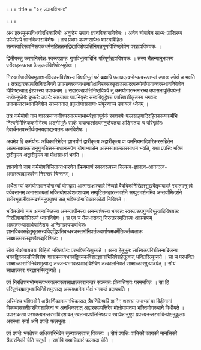 +++
title = "०९ उपायविभागः"

+++

अथ इत्थमुभयविधयोरधिकारिणोः अनुष्ठेय उपायः ज्ञानविकासविशेषः । अनेन चोपायेन साध्यः प्राप्तिरूप उपेयोऽपि ज्ञानविकासविशेषः । तत्र प्रथमः करणसापेक्षः शास्त्रविहितः सत्यत्वादिरूपनिरूपकधर्मसहिततत्तद्विद्याविशेषप्रतिनियतगुणविशिष्टवेषेण परब्रह्मविषयकः ।

द्वितीयस्तु करणनिरपेक्षः स्वरूपप्राप्तः गुणविभूत्यादिभिः परिपूर्णब्रह्मविषयकः । तस्य चैतन्यानुभवस्य परीवाहरूपतया कैङ्कर्यविशेषोऽप्युपेयः ।

निरुक्तोपायोपेयभूतज्ञानविकासविशेषस्य विषयीभूतं परं ब्रह्मापि फलप्रदत्वभोग्यत्वरूपाभ्यां उपायः उपेयं च भवति । तत्राद्वारकप्रपत्तिनिष्ठविषये उपायान्तरव्यवधानापेक्षाविरहसहकृतफलप्रदत्वरूपेणौपायान्तरस्थाननिवेशेन विशिष्टत्वात् ईश्वरस्य उपायत्वम् । सद्वारकप्रपत्तिनिष्ठविषये तु कर्मयोगारम्भमारभ्य उपासनापूर्तिपर्यन्तं मध्येऽनुष्ठेयैः दुष्करैः उपायैः साध्यायाः पापनिवृत्तेः सत्त्वविवृद्धेश्च प्रपत्तिवशीकृतस्य भगवतः उपायान्तरस्थाननिवेशेन सञ्जननात् प्रकृतोपासनायाः संपूरणाच्च उपायत्वं ध्येयम् ।

तत्र कर्मयोगो नाम शास्त्रजन्यजीवपरमात्मयाथार्थ्यज्ञानपूर्वकं स्वशक्यैः फलसङ्गादिरहितकाम्यकर्मभिः नित्यनैमित्तिककर्मभिश्च अङ्गीभूतैः साकं यावत्फलोदयमनुष्ठेयतया अङ्गितया च परिगृहीतः देवार्चनतपस्तीर्थदानयज्ञाद्यन्यतमः कर्मविशेषः ।

अयमेव हि कर्मयोगः अधिकारिभेदेन ज्ञानयोगं द्वारीकृत्य अद्वारीकृत्य वा यमनियमादिपरिकरसहितेन आत्मसाक्षात्कारानुगुणचित्तसमाधानरूपेण योगाभ्यासेन आत्मसाक्षात्कारसाधनं भवति, यथा प्रपत्तिः भक्तिं द्वारीकृत्य अद्वारीकृत्य वा मोक्षसाधनं भवति ।

ज्ञानयोगो नाम कर्मयोगविजितान्तःकरणेन क्रियमाणं स्वस्वरूपस्य नित्यत्व-ज्ञानत्व-आनन्दत्व-अमलत्वाद्याकारेण निरन्तरं चिन्तनम् ।

अथैताभ्यां कर्मयोगज्ञानयोगाभ्यां योगद्वारा आत्मसाक्षात्कारे निष्पन्ने वैषयिकनिखिलसुखवैतृष्ण्यावहे स्वात्मानुभवे पर्यवसानम् अनासादयतां भक्तियोगप्रवेशदशायाम् सम्पुटितमहारत्नदर्शने सम्पुटदर्शनमिव अन्तर्यामिदर्शने शरीरभूतजीवात्मदर्शनमुपयुक्तं सत् भक्तियोगाधिकारकोटौ निविशते ।

भक्तियोगो नाम अनन्यनिष्ठस्य अनन्याधीनस्य अनन्यशेषस्य भगवतः स्वरूपरूपगुणविभूत्यादिविषयकः निरतिशयप्रीतिरूपो ध्यानविशेषः । स एव च तैलधारावत् निरन्तरस्मृतिरूपः आप्रयाणम् अहरहरभ्यासाधेयातिशयः अन्तिमप्रत्ययावधिकः ज्ञानविकासहेतुभूतसत्त्वविवृद्धिप्रतिबन्धरजस्तमोनिवर्तकवर्णाश्रमधर्मेतिकर्तव्यताकः साक्षात्कारसदृशवैशद्यविशिष्टः ।

सोयं मोक्षोपायतया विहितो भक्तियोगः परभक्तिरित्युच्यते । अस्य हेतुभूतः सात्त्विकपरिशीलनादिजन्यः भगवद्विषयकप्रीतिविशेषः शास्त्रजन्यभगवद्विषयकविशदज्ञानाभिनिवेशहेतुत्वात् भक्तिरित्युच्यते । सा च परभक्तिः साक्षात्काराभिनिवेशमुत्पाद्य तज्जन्यभगवत्प्रसादविशेषेण तत्कालनियतं साक्षात्कारमुत्पादयेत् । सोयं साक्षात्कारः परज्ञानमित्युच्यते ।

एवं निरतिशयभोग्यरूपभगवत्स्वरूपसाक्षात्कारानन्तरं सञ्जातः प्रीत्यतिशयः परमभक्तिः । सा हि परिपूर्णब्रह्मानुभवाभिनिवेशमुत्पाद्य अव्यवधानेन मोक्षं भगवन्तं प्रदापयति ।

अस्मिंश्च भक्तियोगे अत्रैवर्णिकानामनधिकारात् त्रैवर्णिकेष्वपि ज्ञानेन शक्त्या उभाभ्यां वा विहीनानां विलम्बासहतीव्रसंवेगशालिनां च अनधिकारात् अद्वारकप्रपत्तिरेव मोक्षोपायतया भक्तियोगस्थाने विधीयते । उपासकस्य परभक्त्यनन्तरभाविदशावत् स्वतन्त्रप्रपत्तिनिष्ठस्य स्वापेक्षानुगुणं प्रपत्त्यनन्तरभाविन्योऽनुकूलाः अवस्थाः सर्वा अपि प्रपत्तेः फलभूताः ।

एवं प्रपत्तेः भक्तेश्च अधिकारिभेदेन तुल्यफलत्वात् विकल्पः । सेयं प्रपत्तिः वाचिकी कायकी मानसिकी त्रैकरणिकी चेति चतुर्धा । सर्वापि यथाधिकारं फलप्रदा चेति ।

